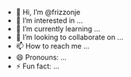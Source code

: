 - 👋 Hi, I’m @frizzonje
- 👀 I’m interested in ...
- 🌱 I’m currently learning ...
- 💞️ I’m looking to collaborate on ...
- 📫 How to reach me ...
- 😄 Pronouns: ...
- ⚡ Fun fact: ...

<!---
frizzonje/frizzonje is a ✨ special ✨ repository because its `README.md` (this file) appears on your GitHub profile.
You can click the Preview link to take a look at your changes.
--->
